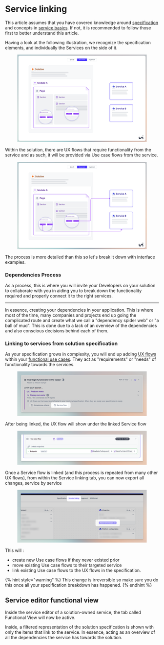 # Service linking

This article assumes that you have covered knowledge around [specification](../wip-specification/) and concepts in [service basics](service-basics.md).  If not, it is recommended to follow those first to better understand this article.

Having a look at the following illustration, we recognize the specification elements, and individually the Services on the side of it.&#x20;

<figure><img src="../../.gitbook/assets/CleanShot 2024-04-12 at 09.06.55.png" alt=""><figcaption></figcaption></figure>

Within the solution, there are UX flows that require functionality from the service and as such, it will be provided via Use case flows from the service.&#x20;

<figure><img src="../../.gitbook/assets/CleanShot 2024-04-12 at 09.08.40.png" alt=""><figcaption></figcaption></figure>

The process is more detailed than this so let's break it down with interface examples.&#x20;



### Dependencies Process&#x20;

As a process, this is where you will invite your Developers on your solution to collaborate with you in aiding you to break down the functionality required and properly connect it to the right services.

***

In essence, creating your dependencies in your application. This is where most of the time, many companies and projects end up going the complicated route and create what we call a "dependency spider web" or "a ball of mud". This is done due to a lack of an overview of the dependencies and also conscious decisions behind each of them.&#x20;

### Linking to services from solution specification

As your specification grows in complexity, you will end up adding [UX flows](../wip-specification/solution-basics.md#ux-flow) within your [functional use cases](../wip-specification/solution-basics.md#functional-use-case). They act as "requirements" or "needs" of functionality towards the services.&#x20;

<figure><img src="../../.gitbook/assets/CleanShot 2024-04-12 at 09.40.51@2x.png" alt=""><figcaption></figcaption></figure>

After being linked, the UX flow will show under the linked Service flow

<figure><img src="../../.gitbook/assets/CleanShot 2024-04-12 at 16.01.47.png" alt=""><figcaption></figcaption></figure>

Once a Service flow is linked (and this process is repeated from many other UX flows), from within the Service linking tab, you can now export all changes, service by service

<figure><img src="../../.gitbook/assets/CleanShot 2024-04-12 at 15.56.17 (2).png" alt=""><figcaption></figcaption></figure>

This will :

* create new Use case flows if they never existed prior
* move existing Use case flows to their targeted service
* link existing Use case flows to the UX flows in the specification.&#x20;

{% hint style="warning" %}
This change is irreversible so make sure you do this once all your specification breakdown has happened.
{% endhint %}



## Service editor functional view

Inside the service editor of a solution-owned service, the tab called Functional View will now be active.

Inside, a filtered representation of the solution specification is shown with only the items that link to the service. In essence, acting as an overview of all the dependencies the service has towards the solution.



